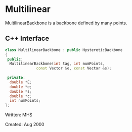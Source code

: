 # Multilinear

MultilinearBackbone is a backbone defined by many points.

## C++ Interface

```cpp
class MultilinearBackbone : public HystereticBackbone
{
 public:
  MultilinearBackbone(int tag, int numPoints,
		      const Vector &e, const Vector &s);
    
 private:
  double *E;
  double *e;
  double *s;
  double *c;
  int numPoints;
};
```


Written: MHS

Created: Aug 2000
